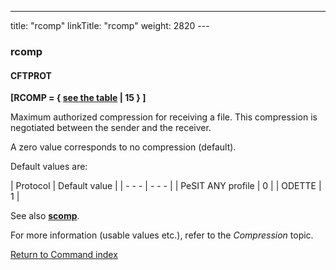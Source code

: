 ---
title: "rcomp"
linkTitle: "rcomp"
weight: 2820
--- <span id="rcomp"></span>

### rcomp

#### CFTPROT

****[RCOMP = { <u>see the table</u> &#124; 15 } ]****

Maximum authorized compression for receiving a file.
This compression is negotiated between the sender and the receiver.

A zero value corresponds to no compression (default).

Default values are:

| Protocol  | Default value  |
| - - - | - - - |
| PeSIT ANY profile | 0 |
| ODETTE  | 1  |

See also ****[scomp](../scomp)****.

For more information (usable values etc.), refer to the *Compression*
topic.

[Return to Command index](../../)
